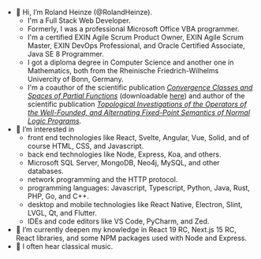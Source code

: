 - 👋 Hi, I’m Roland Heinze (@RolandHeinze). 
  - I'm a Full Stack Web Developer.
  - Formerly, I was a professional Microsoft Office VBA programmer.
  - I'm a certified
    EXIN Agile Scrum Product Owner, EXIN Agile Scrum Master, EXIN DevOps Professional, and Oracle Certified Associate, Java SE 8 Programmer.
  - I got a diploma degree in Computer Science and another one in Mathematics, both from the Rheinische Friedrich-Wilhelms Univercity of Bonn, Germany.
  - I'm a coauthor of the scientific publication [*Convergence Classes and Spaces of Partial Functions*](https://link.springer.com/chapter/10.1007%2F978-94-017-1291-0_4)
    (downloadable [here](https://iccl.inf.tu-dresden.de/web/WVPub346)) and author of the scientific publication [*Topological Investigations of the Operators of the
    Well-Founded, and Alternating Fixed-Point Semantics of Normal Logic Programs*](https://www.sciencedirect.com/science/article/pii/S1571066104807655).
- 👀 I’m interested in 
  - front end technologies like React, Svelte, Angular, Vue, Solid, and of course HTML, CSS, and Javascript.
  - back end technologies like Node, Express, Koa, and others.
  - Microsoft SQL Server, MongoDB, Neo4j, MySQL, and other databases.
  - network programming and the HTTP protocol.
  - programming languages: Javascript, Typescript, Python, Java, Rust, PHP, Go, and C++.
  - desktop and mobile technologies like React Native, Electron, Slint, LVGL, Qt, and Flutter.
  - IDEs and code editors like VS Code, PyCharm, and Zed.
- 🌱 I’m currently deepen my knowledge in React 19 RC, Next.js 15 RC, React libraries, and some NPM packages used with Node and Express.
- :musical_note: I often hear classical music.


<!---
- 💞️ I’m looking to collaborate on ...
- 📫 How to reach me ...
RolandHeinze/RolandHeinze is a ✨ special ✨ repository because its `README.md` (this file) appears on your GitHub profile.
You can click the Preview link to take a look at your changes.
--->
